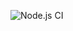 ![Node.js CI](https://github.com/richard-1990/rcprice.dev-frontend/workflows/Node.js%20CI/badge.svg)

